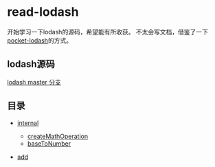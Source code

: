 # read-lodash

开始学习一下lodash的源码，希望能有所收获。
不太会写文档，借鉴了一下[pocket-lodash](https://github.com/yeyuqiudeng/pocket-lodash)的方式。

## lodash源码

[lodash master 分支](https://github.com/lodash/lodash)

## 目录

* [internal](internal)
    * [createMathOperation](internal/createMathOperation.md)
    * [baseToNumber](internal/baseToNumber.md)


* [add](add.md)


